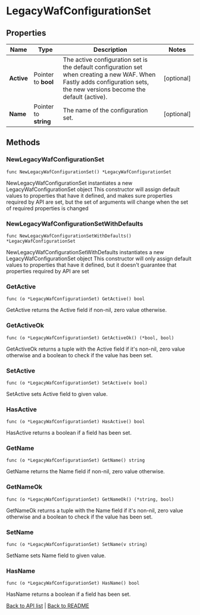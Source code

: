 # LegacyWafConfigurationSet

## Properties

Name | Type | Description | Notes
------------ | ------------- | ------------- | -------------
**Active** | Pointer to **bool** | The active configuration set is the default configuration set when creating a new WAF. When Fastly adds configuration sets, the new versions become the default (active). | [optional] 
**Name** | Pointer to **string** | The name of the configuration set. | [optional] 

## Methods

### NewLegacyWafConfigurationSet

`func NewLegacyWafConfigurationSet() *LegacyWafConfigurationSet`

NewLegacyWafConfigurationSet instantiates a new LegacyWafConfigurationSet object
This constructor will assign default values to properties that have it defined,
and makes sure properties required by API are set, but the set of arguments
will change when the set of required properties is changed

### NewLegacyWafConfigurationSetWithDefaults

`func NewLegacyWafConfigurationSetWithDefaults() *LegacyWafConfigurationSet`

NewLegacyWafConfigurationSetWithDefaults instantiates a new LegacyWafConfigurationSet object
This constructor will only assign default values to properties that have it defined,
but it doesn't guarantee that properties required by API are set

### GetActive

`func (o *LegacyWafConfigurationSet) GetActive() bool`

GetActive returns the Active field if non-nil, zero value otherwise.

### GetActiveOk

`func (o *LegacyWafConfigurationSet) GetActiveOk() (*bool, bool)`

GetActiveOk returns a tuple with the Active field if it's non-nil, zero value otherwise
and a boolean to check if the value has been set.

### SetActive

`func (o *LegacyWafConfigurationSet) SetActive(v bool)`

SetActive sets Active field to given value.

### HasActive

`func (o *LegacyWafConfigurationSet) HasActive() bool`

HasActive returns a boolean if a field has been set.

### GetName

`func (o *LegacyWafConfigurationSet) GetName() string`

GetName returns the Name field if non-nil, zero value otherwise.

### GetNameOk

`func (o *LegacyWafConfigurationSet) GetNameOk() (*string, bool)`

GetNameOk returns a tuple with the Name field if it's non-nil, zero value otherwise
and a boolean to check if the value has been set.

### SetName

`func (o *LegacyWafConfigurationSet) SetName(v string)`

SetName sets Name field to given value.

### HasName

`func (o *LegacyWafConfigurationSet) HasName() bool`

HasName returns a boolean if a field has been set.


[Back to API list](../README.md#documentation-for-api-endpoints) | [Back to README](../README.md)

